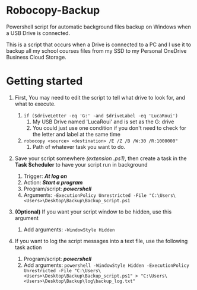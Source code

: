 # Robocopy-Backup

Powershell script for automatic background files backup on Windows when a USB Drive is connected.

This is a script that occurs when a Drive is connected to a PC and I use it to backup all my school courses files from my SSD to my Personal OneDrive Business Cloud Storage.

# Getting started

1. First, You may need to edit the script to tell what drive to look for, and what to execute. 
   1. `if ($driveLetter -eq 'G:' -and $driveLabel -eq 'LucaRoui')`
      1. My USB Drive named 'LucaRoui' and is set as the G: drive
      2. You could just use one condition if you don't need to check for the letter and label at the same time
   2. `robocopy <source> <destination> /E /Z /B /W:30 /R:1000000"`
      1. Path of whatever task you want to do. 

2. Save your script somewhere *(extension .ps1)*, then create a task in the **Task Scheduler** to have your script run in background
   1. Trigger: ***At log on***
   2. Action: ***Start a program***
   3. Program/script: ***powershell***
   4. Arguments: `-ExecutionPolicy Unrestricted -File "C:\Users\<Users>\Desktop\Backup\Backup_script.ps1`

3. **(Optional)** If you want your script window to be hidden, use this argument  
   1. Add arguments: `-WindowStyle Hidden`
   
4. If you want to log the script messages into a text file, use the following task action
   1. Program/script: ***powershell***
   2. Add arguments: `powershell -WindowStyle Hidden -ExecutionPolicy Unrestricted -File "C:\Users\<Users>\Desktop\Backup\Backup_script.ps1" > "C:\Users\<Users>\Desktop\Backup\log\backup_log.txt"`
   
